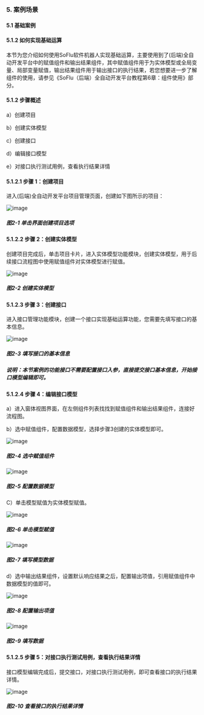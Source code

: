 ### 5. 案例场景

#### 5.1 基础案例

#### 5.1.2 如何实现基础运算

本节为您介绍如何使用SoFlu软件机器人实现基础运算，主要使用到了(后端)全自动开发平台中的赋值组件和输出结果组件，其中赋值组件用于为实体模型或全局变量、局部变量赋值，输出结果组件用于输出接口的执行结果，若您想要进一步了解组件的使用，请参见《SoFlu（后端）全自动开发平台教程第6章：组件使用》部分。

#### 5.1.2 步骤概述

a）创建项目

b）创建实体模型

c）创建接口

d）编辑接口模型

e）对接口执行测试用例，查看执行结果详情

#### 5.1.2.1 步骤 1：创建项目

进入(后端)全自动开发平台项目管理页面，创建如下图所示的项目：

![image](https://user-images.githubusercontent.com/79617492/202408170-9914a126-4759-4c5b-b30f-49d0cf096f46.png)

##### 图2-1 单击界面创建项目选项

#### 5.1.2.2 步骤 2：创建实体模型

创建项目完成后，单击项目卡片，进入实体模型功能模块，创建实体模型，用于后续接口流程图中使用赋值组件对实体模型进行赋值。

![image](https://user-images.githubusercontent.com/79617492/202408194-02e6ead3-50e4-429d-ac89-7b9c8b645929.png)

##### 图2-2 创建实体模型

#### 5.1.2.3 步骤 3：创建接口

进入接口管理功能模块，创建一个接口实现基础运算功能，您需要先填写接口的基本信息。

![image](https://user-images.githubusercontent.com/79617492/202408212-001bf7d2-844e-4867-ac2b-76bdd646e9ec.png)

##### 图2-3 填写接口的基本信息

##### 说明：本节案例的功能接口不需要配置接口入参，直接提交接口基本信息，开始接口模型编辑即可。

#### 5.1.2.4 步骤 4：编辑接口模型

a）进入窗体视图界面，在左侧组件列表找找到赋值组件和输出结果组件，连接好流程图。

b）选中赋值组件，配置数据模型，选择步骤3创建的实体模型即可。

![image](https://user-images.githubusercontent.com/79617492/202408233-2570eb3f-53a0-4d13-8514-fa9fc0ee6a1b.png)

##### 图2-4 选中赋值组件

![image](https://user-images.githubusercontent.com/79617492/202408278-85aaaacf-ae1b-49a4-afd1-f2fbb154b451.png)

##### 图2-5 配置数据模型

C）单击模型赋值为实体模型赋值。

![image](https://user-images.githubusercontent.com/79617492/202408309-cf247f1b-8f8f-4867-9d8b-0d2bf8e6d51b.png)

##### 图2-6 单击模型赋值

![image](https://user-images.githubusercontent.com/79617492/202408338-cac4ae4e-8c19-4f73-a67b-c0ed1a811fab.png)

##### 图2-7 填写模型数据

d）选中输出结果组件，设置默认响应结果之后，配置输出项值，引用赋值组件中数据模型的值即可。

![image](https://user-images.githubusercontent.com/79617492/202408349-b2fae01c-8938-48d7-a7ff-690750a91d2e.png)

##### 图2-8 配置输出项值

![image](https://user-images.githubusercontent.com/79617492/202408370-8829f2d0-1e2b-4b87-9675-a465491a067a.png)

##### 图2-9 填写数据

#### 5.1.2.5 步骤 5：对接口执行测试用例，查看执行结果详情

接口模型编辑完成后，提交接口，对接口执行测试用例，即可查看接口的执行结果详情。

![image](https://user-images.githubusercontent.com/79617492/202408398-1995c2a9-f9cd-456e-b66b-b7d320dda89f.png)

##### 图2-10 查看接口的执行结果详情
